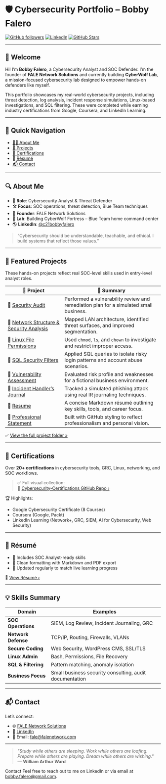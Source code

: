 # 🛡️ Cybersecurity Portfolio – Bobby Falero

[![GitHub followers](https://img.shields.io/github/followers/CyberSecFale?style=social)](https://github.com/CyberSecFale)
[![LinkedIn](https://img.shields.io/badge/LinkedIn--blue?style=social&logo=linkedin)](https://www.linkedin.com/in/c21bobbyfalero/)
[![GitHub Stars](https://img.shields.io/github/stars/CyberSecFale?style=social)](https://github.com/CyberSecFale)

---

## 👋 Welcome

Hi! I’m **Bobby Falero**, a Cybersecurity Analyst and SOC Defender. I’m the founder of **FALE Network Solutions** and currently building **CyberWolf Lab**, a mission-focused cybersecurity lab designed to empower hands-on defenders like myself.

This portfolio showcases my real-world cybersecurity projects, including threat detection, log analysis, incident response simulations, Linux-based investigations, and SQL filtering. These were completed while earning industry certifications from Google, Coursera, and LinkedIn Learning.

---

## 🧭 Quick Navigation

- [👨‍💻 About Me](#-about-me)
- [🧪 Projects](#-projects)
- [📜 Certifications](#-certifications)
- 📄 [Résumé](https://github.com/CyberSecFale/resume.md/blob/main/README.md)
- [📬 Contact](#-contact)

---

## 🔍 About Me

- 🧠 **Role**: Cybersecurity Analyst & Threat Defender  
- 🛠️ **Focus**: SOC operations, threat detection, Blue Team techniques  
- 🚀 **Founder**: FALE Network Solutions  
- 🧪 **Lab**: Building CyberWolf Fortress – Blue Team home command center  
- 🌎 **LinkedIn**: [@c21bobbyfalero](https://www.linkedin.com/in/c21bobbyfalero)

> “Cybersecurity should be understandable, teachable, and ethical. I build systems that reflect those values.”

---

## 📂 Featured Projects

These hands-on projects reflect real SOC-level skills used in entry-level analyst roles.

| 🧠 Project | 📄 Summary |
|-----------|------------|
| 🔐 [Security Audit](projects/security-audit.md) | Performed a vulnerability review and remediation plan for a simulated small business. |
| 🧭 [Network Structure & Security Analysis](projects/network-analysis.md) | Mapped LAN architecture, identified threat surfaces, and improved segmentation. |
| 📁 [Linux File Permissions](projects/linux-permission.md) | Used `chmod`, `ls`, and `chown` to investigate and restrict improper access. |
| 🧮 [SQL Security Filters](projects/sql-filters.md) | Applied SQL queries to isolate risky login patterns and account abuse scenarios. |
| 🧪 [Vulnerability Assessment](projects/vulnerability-assessment.md) | Evaluated risk profile and weaknesses for a fictional business environment. |
| 🎣 [Incident Handler’s Journal](projects/incident-journal.md) | Tracked a simulated phishing attack using real IR journaling techniques. |
| 📄 [Resume](https://github.com/CyberSecFale/cybersecurity-portfolio/blob/main/projects/resume.md) | A concise Markdown résumé outlining key skills, tools, and career focus. |
| 📄 [Professional Statement](https://github.com/CyberSecFale/cybersecurity-portfolio/blob/main/projects/professional-statement.md) | Built with GitHub styling to reflect professionalism and personal vision. |

✅ [View the full project folder »](https://github.com/CyberSecFale/cybersecurity-portfolio/tree/main/projects)

---

## 📜 Certifications

Over **20+ certifications** in cybersecurity tools, GRC, Linux, networking, and SOC workflows.

> ✅ Full visual collection:  
> 🔗 [Cybersecurity-Certifications GitHub Repo ›](https://github.com/CyberSecFale/Cybersecurity-Certifications)

🏆 Highlights:
- Google Cybersecurity Certificate (8 Courses)
- Coursera (Google, Packt)
- LinkedIn Learning (Network+, GRC, SIEM, AI for Cybersecurity, Web Security)

---

## 📄 Résumé

- 🔹 Includes SOC Analyst-ready skills  
- 🔹 Clean formatting with Markdown and PDF export  
- 🔹 Updated regularly to match live learning progress

📂 [View Résumé ›](https://github.com/CyberSecFale/cybersecurity-portfolio/blob/main/resume.md)

---

## 💡 Skills Summary

| Domain | Examples |
|--------|----------|
| **SOC Operations** | SIEM, Log Review, Incident Journaling, GRC |
| **Network Defense** | TCP/IP, Routing, Firewalls, VLANs |
| **Secure Coding** | Web Security, WordPress CMS, SSL/TLS |
| **Linux Admin** | Bash, Permissions, File Recovery |
| **SQL & Filtering** | Pattern matching, anomaly isolation |
| **Business Focus** | Small business security consulting, audit documentation |

---

## 📬 Contact

Let’s connect:

- 🌐 [FALE Network Solutions](https://falenetwork.com)
- 💼 [LinkedIn](https://www.linkedin.com/in/c21bobbyfalero)
- 📧 Email: fale@falenetwork.com

---

> _"Study while others are sleeping. Work while others are loafing. Prepare while others are playing. Dream while others are wishing."_  
> — **William Arthur Ward**

Contact
Feel free to reach out to me on LinkedIn or via email at bobby.falero@gmail.com.

